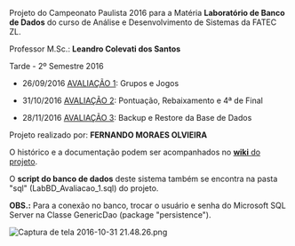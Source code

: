 Projeto do Campeonato Paulista 2016 para a Matéria **Laboratório de Banco de Dados**
do curso de Análise e Desenvolvimento de Sistemas da FATEC ZL.

Professor M.Sc.: **Leandro Colevati dos Santos**

Tarde - 2º Semestre 2016

- 26/09/2016 [AVALIAÇÃO 1](https://bitbucket.org/fatec2016/campeonatopaulista/wiki/Fase%2001): Grupos e Jogos 

- 31/10/2016 [AVALIAÇÃO 2](https://bitbucket.org/fatec2016/campeonatopaulista/wiki/Fase%2002): Pontuação, Rebaixamento e 4ª de Final

- 28/11/2016 [AVALIAÇÃO 3](https://bitbucket.org/fatec2016/campeonatopaulista/wiki/Fase%2003): Backup e Restore da Base de Dados



Projeto realizado por: **FERNANDO MORAES OLVIEIRA**


O histórico e a documentação podem ser acompanhados no [**wiki** do projeto](https://bitbucket.org/fatec2016/campeonatopaulista/wiki/).

O **script do banco de dados** deste sistema também se encontra na pasta "sql" (LabBD_Avaliacao_1.sql) do projeto.

**OBS.:** Para a conexão no banco, trocar o usuário e senha do Microsoft SQL Server
na Classe GenericDao (package "persistence").

![Captura de tela 2016-10-31 21.48.26.png](https://bitbucket.org/repo/zLrx6z/images/2040844451-Captura%20de%20tela%202016-10-31%2021.48.26.png)